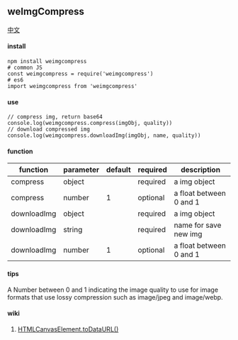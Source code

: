 ## weImgCompress

[中文](https://github.com/ougege/npm_package/blob/master/weImgCompress/README-CN.md '中文')

#### install
```SHELL
npm install weimgcompress
# common JS
const weimgcompress = require('weimgcompress')
# es6
import weimgcompress from 'weimgcompress'
```

#### use
```JS
// compress img, return base64
console.log(weimgcompress.compress(imgObj, quality))
// download compressed img
console.log(weimgcompress.downloadImg(imgObj, name, quality))
```

#### function

function|parameter|default|required|description|
--|--|--|--|--|
compress|object||required|a img object|
compress|number|1|optional|a float between 0 and 1|
downloadImg|object||required|a img object|
downloadImg|string||required|name for save new img|
downloadImg|number|1|optional|a float between 0 and 1|


#### tips
A Number between 0 and 1 indicating the image quality to use for image formats that use lossy compression such as image/jpeg and image/webp.

#### wiki
1. [HTMLCanvasElement.toDataURL()](https://developer.mozilla.org/en-US/docs/Web/API/HTMLCanvasElement/toDataURL 'HTMLCanvasElement.toDataURL()')
